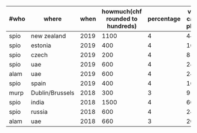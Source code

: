 | #who | where           | when     | howmuch(chf rounded to hundreds) | percentage | voluntary-carbontax-pledge(chf) | stage         |
|------|-----------------|----------|----------------------------------|------------|---------------------------------|---------------|
| spio | new zealand     | 2019     | 1100                             | 4          | 44                              | pledged       |
| spio | estonia         | 2019     | 400                              | 4          | 16                              | pledged       |
| spio | czech           | 2019     | 200                              | 4          | 8                               | compensated   |
| spio | uae             | 2019     | 600                              | 4          | 24                              | compensated   |
| alam | uae             | 2019     | 600 			       | 4          | 24 			      | compensated   |
| spio | spain           | 2019     | 400                              | 4          | 16                              | compensated   |
| murp | Dublin/Brussels | 2018     | 300                              | 3          | 9                               | compensated   |
| spio | india           | 2018     | 1500                             | 4          | 60                              | compensated   |
| spio | russia          | 2018     | 600                              | 4          | 24                              | compensated   |
| alam | uae             | 2018     | 660                              | 3          | 20                              | compensated   |
